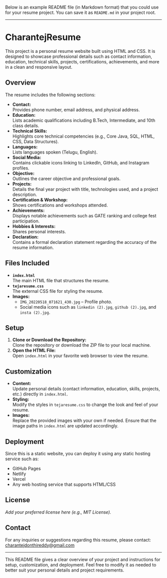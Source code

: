 Below is an example README file (in Markdown format) that you could use for your resume project. You can save it as `README.md` in your project root.

---

# CharantejResume

This project is a personal resume website built using HTML and CSS. It is designed to showcase professional details such as contact information, education, technical skills, projects, certifications, achievements, and more in a clean and responsive layout.

## Overview

The resume includes the following sections:

- **Contact:**  
  Provides phone number, email address, and physical address.
- **Education:**  
  Lists academic qualifications including B.Tech, Intermediate, and 10th class details.
- **Technical Skills:**  
  Highlights core technical competencies (e.g., Core Java, SQL, HTML, CSS, Data Structures).
- **Languages:**  
  Lists languages spoken (Telugu, English).
- **Social Media:**  
  Contains clickable icons linking to LinkedIn, GitHub, and Instagram profiles.
- **Objective:**  
  Outlines the career objective and professional goals.
- **Projects:**  
  Details the final year project with title, technologies used, and a project description.
- **Certification & Workshop:**  
  Shows certifications and workshops attended.
- **Achievements:**  
  Displays notable achievements such as GATE ranking and college fest participation.
- **Hobbies & Interests:**  
  Shares personal interests.
- **Declaration:**  
  Contains a formal declaration statement regarding the accuracy of the resume information.

## Files Included

- **`index.html`**  
  The main HTML file that structures the resume.
- **`tejaresume.css`**  
  The external CSS file for styling the resume.
- **Images:**  
  - `IMG_20220518_071621_430.jpg` – Profile photo.  
  - Social media icons such as `linkedin (2).jpg`, `github (2).jpg`, and `insta (2).jpg`.

## Setup

1. **Clone or Download the Repository:**  
   Clone the repository or download the ZIP file to your local machine.
2. **Open the HTML File:**  
   Open `index.html` in your favorite web browser to view the resume.

## Customization

- **Content:**  
  Update personal details (contact information, education, skills, projects, etc.) directly in `index.html`.
- **Styling:**  
  Modify the styles in `tejaresume.css` to change the look and feel of your resume.
- **Images:**  
  Replace the provided images with your own if needed. Ensure that the image paths in `index.html` are updated accordingly.

## Deployment

Since this is a static website, you can deploy it using any static hosting service such as:
- GitHub Pages
- Netlify
- Vercel
- Any web hosting service that supports HTML/CSS

## License

*Add your preferred license here (e.g., MIT License).*

## Contact

For any inquiries or suggestions regarding this resume, please contact:  
[charantejdonthireddy@gmail.com](mailto:charantejdonthireddy@gmail.com)

---

This README file gives a clear overview of your project and instructions for setup, customization, and deployment. Feel free to modify it as needed to better suit your personal details and project requirements.
